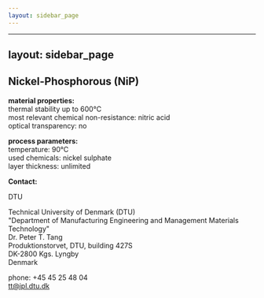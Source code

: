 ```yaml
---
layout: sidebar_page
---
```


---
layout: sidebar_page
---

## Nickel-Phosphorous (NiP)

__material properties:__  	
thermal stability up to	600°C  
most relevant chemical non-resistance:	nitric acid  
optical transparency:	no  
	
__process parameters:__  	
temperature:	90°C  
used chemicals:	nickel sulphate	  
layer thickness:	unlimited
<!--break-->
__Contact:__

DTU

Technical University of Denmark (DTU)  
"Department of Manufacturing Engineering and Management
Materials Technology"   
Dr. Peter T. Tang  
Produktionstorvet, DTU, building 427S  
DK-2800 Kgs. Lyngby  
Denmark

phone: +45 45 25 48 04  
tt@ipl.dtu.dk